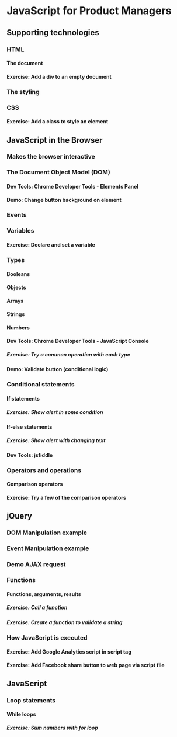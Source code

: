 # JavaScript for Product Managers

## Supporting technologies
### HTML
#### The document
#### Exercise: Add a div to an empty document
### The styling
### CSS
#### Exercise: Add a class to style an element

## JavaScript in the Browser
### Makes the browser interactive
### The Document Object Model (DOM)
#### Dev Tools: Chrome Developer Tools - Elements Panel
#### Demo: Change button background on element
### Events
### Variables
#### Exercise: Declare and set a variable
### Types
#### Booleans
#### Objects
#### Arrays
#### Strings
#### Numbers
#### Dev Tools: Chrome Developer Tools - JavaScript Console
##### Exercise: Try a common operation with each type

#### Demo: Validate button (conditional logic)
### Conditional statements
#### If statements
##### Exercise: Show alert in some condition
#### If-else statements
##### Exercise: Show alert with changing text
#### Dev Tools: jsfiddle
### Operators and operations
#### Comparison operators
#### Exercise: Try a few of the comparison operators

## jQuery
### DOM Manipulation example
### Event Manipulation example
### Demo AJAX request

### Functions
#### Functions, arguments, results
##### Exercise: Call a function
##### Exercise: Create a function to validate a string

### How JavaScript is executed
#### Exercise: Add Google Analytics script in script tag
#### Exercise: Add Facebook share button to web page via script file

## JavaScript
### Loop statements
#### While loops
##### Exercise: Sum numbers with for loop
